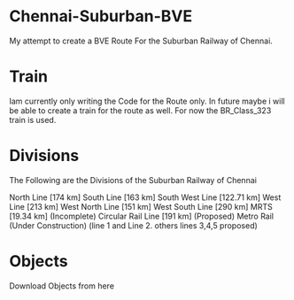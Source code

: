 Chennai-Suburban-BVE
====================

My attempt to create a BVE Route For the Suburban Railway of Chennai.


Train
=====
Iam currently only writing the Code for the Route only.
In future maybe i will be able to create a train for the route as well.
For now the BR_Class_323 train is used.

Divisions
=========
The Following are the Divisions of the Suburban Railway of Chennai

North Line [174 km]
South Line [163 km]
South West Line [122.71 km]
West Line [213 km]
West North Line [151 km]
West South Line [290 km]
MRTS [19.34 km] (Incomplete)
Circular Rail Line [191 km] (Proposed)
Metro Rail (Under Construction) (line 1 and Line 2. others lines 3,4,5 proposed)

Objects
=======
Download Objects from here

